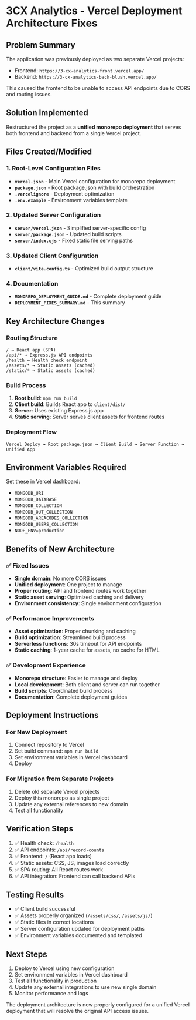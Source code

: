 # 3CX Analytics - Vercel Deployment Architecture Fixes

## Problem Summary
The application was previously deployed as two separate Vercel projects:
- Frontend: `https://3-cx-analytics-front.vercel.app/`
- Backend: `https://3-cx-analytics-back-blush.vercel.app/`

This caused the frontend to be unable to access API endpoints due to CORS and routing issues.

## Solution Implemented
Restructured the project as a **unified monorepo deployment** that serves both frontend and backend from a single Vercel project.

## Files Created/Modified

### 1. Root-Level Configuration Files
- **`vercel.json`** - Main Vercel configuration for monorepo deployment
- **`package.json`** - Root package.json with build orchestration
- **`.vercelignore`** - Deployment optimization
- **`.env.example`** - Environment variables template

### 2. Updated Server Configuration
- **`server/vercel.json`** - Simplified server-specific config
- **`server/package.json`** - Updated build scripts
- **`server/index.cjs`** - Fixed static file serving paths

### 3. Updated Client Configuration
- **`client/vite.config.ts`** - Optimized build output structure

### 4. Documentation
- **`MONOREPO_DEPLOYMENT_GUIDE.md`** - Complete deployment guide
- **`DEPLOYMENT_FIXES_SUMMARY.md`** - This summary

## Key Architecture Changes

### Routing Structure
```
/ → React app (SPA)
/api/* → Express.js API endpoints
/health → Health check endpoint
/assets/* → Static assets (cached)
/static/* → Static assets (cached)
```

### Build Process
1. **Root build**: `npm run build`
2. **Client build**: Builds React app to `client/dist/`
3. **Server**: Uses existing Express.js app
4. **Static serving**: Server serves client assets for frontend routes

### Deployment Flow
```
Vercel Deploy → Root package.json → Client Build → Server Function → Unified App
```

## Environment Variables Required
Set these in Vercel dashboard:
- `MONGODB_URI`
- `MONGODB_DATABASE`
- `MONGODB_COLLECTION`
- `MONGODB_OUT_COLLECTION`
- `MONGODB_AREACODES_COLLECTION`
- `MONGODB_USERS_COLLECTION`
- `NODE_ENV=production`

## Benefits of New Architecture

### ✅ Fixed Issues
- **Single domain**: No more CORS issues
- **Unified deployment**: One project to manage
- **Proper routing**: API and frontend routes work together
- **Static asset serving**: Optimized caching and delivery
- **Environment consistency**: Single environment configuration

### ✅ Performance Improvements
- **Asset optimization**: Proper chunking and caching
- **Build optimization**: Streamlined build process
- **Serverless functions**: 30s timeout for API endpoints
- **Static caching**: 1-year cache for assets, no cache for HTML

### ✅ Development Experience
- **Monorepo structure**: Easier to manage and deploy
- **Local development**: Both client and server can run together
- **Build scripts**: Coordinated build process
- **Documentation**: Complete deployment guides

## Deployment Instructions

### For New Deployment
1. Connect repository to Vercel
2. Set build command: `npm run build`
3. Set environment variables in Vercel dashboard
4. Deploy

### For Migration from Separate Projects
1. Delete old separate Vercel projects
2. Deploy this monorepo as single project
3. Update any external references to new domain
4. Test all functionality

## Verification Steps
1. ✅ Health check: `/health`
2. ✅ API endpoints: `/api/record-counts`
3. ✅ Frontend: `/` (React app loads)
4. ✅ Static assets: CSS, JS, images load correctly
5. ✅ SPA routing: All React routes work
6. ✅ API integration: Frontend can call backend APIs

## Testing Results
- ✅ Client build successful
- ✅ Assets properly organized (`/assets/css/`, `/assets/js/`)
- ✅ Static files in correct locations
- ✅ Server configuration updated for deployment paths
- ✅ Environment variables documented and templated

## Next Steps
1. Deploy to Vercel using new configuration
2. Set environment variables in Vercel dashboard
3. Test all functionality in production
4. Update any external integrations to use new single domain
5. Monitor performance and logs

The deployment architecture is now properly configured for a unified Vercel deployment that will resolve the original API access issues.